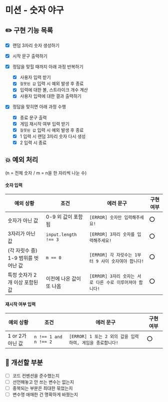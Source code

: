 # 미션 - 숫자 야구

## ✏️ 구현 기능 목록

- [x] 랜덤 3자리 숫자 생성하기
- [x] 시작 문구 출력하기

- [x] 정답을 맞힐 때까지 아래 과정 반복하기

  - [x] 사용자 입력 받기
  - [x] `잘못된 값` 입력 시 예외 발생 후 종료
  - [x] 입력에 대한 볼, 스트라이크 개수 계산
  - [x] 사용자 입력에 대한 결과 출력하기

- [x] 정답을 맞히면 아래 과정 수행

  - [x] 종료 문구 출력
  - [x] 게임 재시작 여부 입력 받기
  - [x] `잘못된 값` 입력 시 예외 발생 후 종료
  - [x] 1 입력 시 랜덤 3자리 숫자 다시 생성
  - [x] 2 입력 시 종료

## 💥 예외 처리

(n = 전체 숫자 / m = n을 한 자리씩 나눈 수)

#### 숫자 입력

| 예외 상황                           | 조건                     | 에러 문구                                                | 구현 여부 |
| ----------------------------------- | ------------------------ | -------------------------------------------------------- | --------- |
| 숫자가 아닌 값                      | 0-9 외 값이 포함됨       | `[ERROR] 숫자만 입력해주세요!`                           | ⭕        |
| 3자리가 아닌 값                     | `input.length !== 3`     | `[ERROR] 3자리 숫자를 입력해주세요!`                     | ⭕        |
| (각 자릿수 중) 1-9 범위를 벗어난 값 | `m == 0`                 | `[ERROR] 각 자릿수는 1부터 9 사이 숫자여야 합니다!`      | ⭕        |
| 특정 숫자가 2개 이상 포함된 값      | 이전에 나온 값이 또 나옴 | `[ERROR] 3자리 숫자는 서로 다른 수로 이루어져야 합니다!` | ⭕        |

#### 재시작 여부 입력

| 예외 상황        | 조건                  | 에러 문구                                                 | 구현 여부 |
| ---------------- | --------------------- | --------------------------------------------------------- | --------- |
| 1 or 2가 아닌 값 | `n !== 1 and n !== 2` | `[ERROR] 1 또는 2 외의 값을 입력하여, 게임을 종료합니다!` | ⭕        |

## 🤔 개선할 부분

- [ ] 코드 컨벤션을 준수했는지
- [ ] 선언해놓고 안 쓰는 변수는 없는지
- [ ] 중복되는 부분은 최대한 묶었는지
- [ ] 변수명 애매한 건 명확하게 바꿨는지
